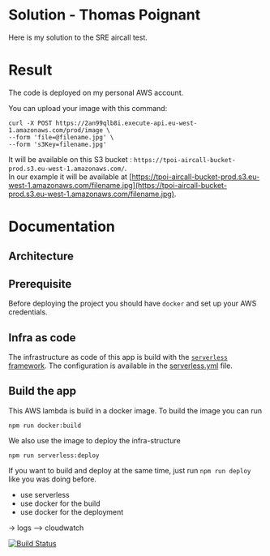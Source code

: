 # Solution - Thomas Poignant
Here is my solution to the SRE aircall test.


# Result
The code is deployed on my personal AWS account.

You can upload your image with this command:
```shell
curl -X POST https://2an99qlb8i.execute-api.eu-west-1.amazonaws.com/prod/image \
--form 'file=@filename.jpg' \
--form 's3Key=filename.jpg'
```

It will be available on this S3 bucket : `https://tpoi-aircall-bucket-prod.s3.eu-west-1.amazonaws.com/`.  
In our example it will be available at [https://tpoi-aircall-bucket-prod.s3.eu-west-1.amazonaws.com/filename.jpg](https://tpoi-aircall-bucket-prod.s3.eu-west-1.amazonaws.com/filename.jpg).

# Documentation

## Architecture


## Prerequisite
Before deploying the project you should have `docker` and set up your AWS credentials.

## Infra as code
The infrastructure as code of this app is build with the [`serverless` framework](https://www.serverless.com/).
The configuration is available in the [serverless.yml](serverless.yml) file.

## Build the app
This AWS lambda is build in a docker image.
To build the image you can run 
```shell
npm run docker:build
```

We also use the image to deploy the infra-structure
```shell
npm run serverless:deploy
```

If you want to build and deploy at the same time, just run `npm run deploy` like you was doing before.




- use serverless
- use docker for the build
- use docker for the deployment


-> logs --> cloudwatch






[![Build Status](https://travis-ci.com/thomaspoignant/sre-hiring-test.svg?branch=master)](https://travis-ci.com/thomaspoignant/sre-hiring-test)
